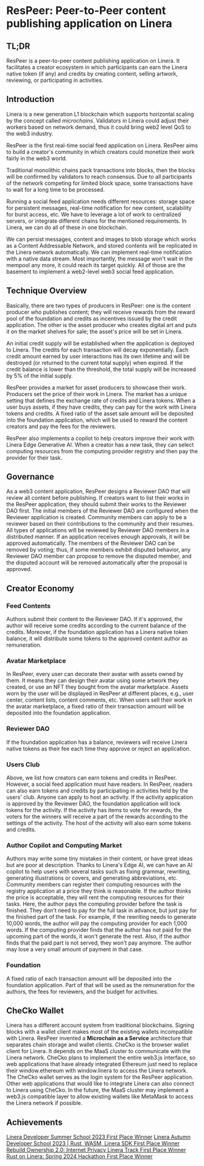 # ResPeer: Peer-to-Peer content publishing application on Linera

## TL;DR

ResPeer is a peer-to-peer content publishing application on Linera. It facilitates a creator ecosystem in which participants can earn the Linera native token (if any) and credits by creating content, selling artwork, reviewing, or participating in activities.

## Introduction

Linera is a new generation L1 blockchain which supports horizontal scaling by the concept called *microchains*. Validators in Linera could adjust their workers based on network demand, thus it could bring web2 level QoS to the web3 industry.

ResPeer is the first real-time social feed application on Linera. ResPeer aims to build a creator's community in which creators could monetize their work fairly in the web3 world.

Traditional monolithic chains pack transactions into blocks, then the blocks will be confirmed by validators to reach consensus. Due to all participants of the network competing for limited block space, some transactions have to wait for a long time to be processed.

Running a social feed application needs different resources: storage space for persistent messages, real-time notification for new content, scalability for burst access, etc. We have to leverage a lot of work to centralized servers, or integrate different chains for the mentioned requirements. In Linera, we can do all of these in one blockchain.

We can persist messages, content and images to blob storage which works as a Content Addressable Network, and stored contents will be replicated in the Linera network automatically. We can implement real-time notification with a native data stream. Most importantly, the message won't wait in the mempool any more, it could reach its target quickly. All of those are the basement to implement a web2-level web3 social feed application.

## Technique Overview

Basically, there are two types of producers in ResPeer: one is the content producer who publishes content; they will receive rewards from the reward pool of the foundation and credits as incentives issued by the credit application. The other is the asset producer who creates digital art and puts it on the market shelves for sale; the asset's price will be set in Linera.

An initial credit supply will be established when the application is deployed to Linera. The credits for each transaction will decay exponentially. Each credit amount earned by user interactions has its own lifetime and will be destroyed (or returned to the current total supply) when expired. If the credit balance is lower than the threshold, the total supply will be increased by 5% of the initial supply.

ResPeer provides a market for asset producers to showcase their work. Producers set the price of their work in Linera. The market has a unique setting that defines the exchange rate of credits and Linera tokens. When a user buys assets, if they have credits, they can pay for the work with Linera tokens and credits. A fixed ratio of the asset sale amount will be deposited into the foundation application, which will be used to reward the content creators and pay the fees for the reviewers.

ResPeer also implements a copilot to help creators improve their work with Linera Edge Generative AI. When a creator has a new task, they can select computing resources from the computing provider registry and then pay the provider for their task.

## Governance

As a web3 content application, ResPeer designs a Reviewer DAO that will review all content before publishing. If creators want to list their works in the ResPeer application, they should submit their works to the Reviewer DAO first. The initial members of the Reviewer DAO are configured when the Reviewer application is created. Community members can apply to be a reviewer based on their contributions to the community and their resumes. All types of applications will be reviewed by Reviewer DAO members in a distributed manner. If an application receives enough approvals, it will be approved automatically. The members of the Reviewer DAO can be removed by voting; thus, if some members exhibit disputed behavior, any Reviewer DAO member can propose to remove the disputed member, and the disputed account will be removed automatically after the proposal is approved.

## Creator Economy

### Feed Contents

Authors submit their content to the Reviewer DAO. If it's approved, the author will receive some credits according to the current balance of the credits. Moreover, if the foundation application has a Linera native token balance, it will distribute some tokens to the approved content author as remuneration.

### Avatar Marketplace

In ResPeer, every user can decorate their avatar with assets owned by them. It means they can design their avatar using some artwork they created, or use an NFT they bought from the avatar marketplace. Assets worn by the user will be displayed in ResPeer at different places, e.g., user center, content lists, content comments, etc. When users sell their work in the avatar marketplace, a fixed ratio of their transaction amount will be deposited into the foundation application.

### Reviewer DAO

If the foundation application has a balance, reviewers will receive Linera native tokens as their fee each time they approve or reject an application.

### Users Club

Above, we list how creators can earn tokens and credits in ResPeer. However, a social feed application must have readers. In ResPeer, readers can also earn tokens and credits by participating in activities held by the users' club. Anyone can apply to host an activity. If the activity application is approved by the Reviewer DAO, the foundation application will lock tokens for the activity. If the activity has items to vote for rewards, the voters for the winners will receive a part of the rewards according to the settings of the activity. The host of the activity will also earn some tokens and credits.

### Author Copilot and Computing Market

Authors may write some tiny mistakes in their content, or have great ideas but are poor at description. Thanks to Linera's Edge AI, we can have an AI copilot to help users with several tasks such as fixing grammar, rewriting, generating illustrations or covers, and generating abbreviations, etc. Community members can register their computing resources with the registry application at a price they think is reasonable. If the author thinks the price is acceptable, they will rent the computing resources for their tasks. Here, the author pays the computing provider before the task is finished. They don't need to pay for the full task in advance, but just pay for the finished part of the task. For example, if the rewriting needs to generate 10,000 words, the author will pay the computing provider for each 1,000 words. If the computing provider finds that the author has not paid for the upcoming part of the words, it won't generate the rest. Also, if the author finds that the paid part is not served, they won't pay anymore. The author may lose a very small amount of payment in that case.

### Foundation

A fixed ratio of each transaction amount will be deposited into the foundation application. Part of that will be used as the remuneration for the authors, the fees for reviewers, and the budget for activities.

## CheCko Wallet

Linera has a different account system from traditional blockchains. Signing blocks with a wallet client makes most of the existing wallets incompatible with Linera. ResPeer invented a **Microchain as a Service** architecture that separates chain storage and wallet clients. CheCko is the browser wallet client for Linera. It depends on the MaaS cluster to communicate with the Linera network. CheCko plans to implement the entire web3.js interface, so web applications that have already integrated Ethereum just need to replace their window.ethereum with window.linera to access the Linera network. The CheCko wallet serves as the login system for the ResPeer application. Other web applications that would like to integrate Linera can also connect to Linera using CheCko. In the future, the MaaS cluster may implement a web3.js compatible layer to allow existing wallets like MetaMask to access the Linera network if possible.

## Achievements

[Linera Developer Summer School 2023 First Place Winner](https://devpost.com/software/respeer-peer-to-peer-content-delivery-platform)
[Linera Autumn Developer School 2023 | Rust, WASM, Linera SDK First Place Winner](https://dorahacks.io/hackathon/linera-autumn-2023/results)
[Rebuild Ownership 2.0: Internet Privacy Linera Track First Place Winner](https://devfolio.co/projects/respeer-peertopeer-content-publishing-applicati-f0c9)
[Rust on Linera: Spring 2024 Hackathon First Place Winner](https://devpost.com/software/respeer-p2p-content-publishing-application-on-linera)

